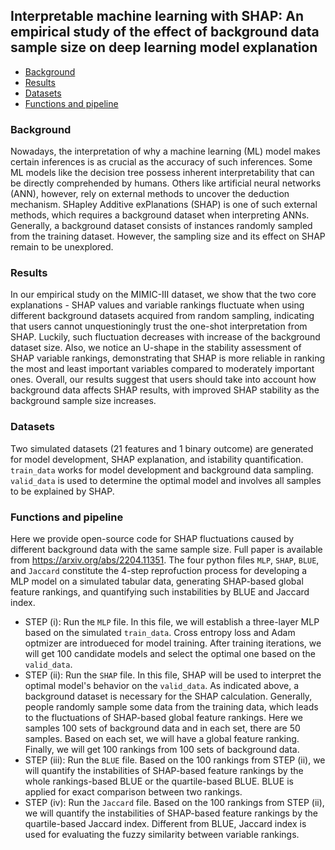 ## Interpretable machine learning with SHAP: An empirical study of the effect of background data sample size on deep learning model explanation
- [Background](#background)
- [Results](#results)
- [Datasets](#datasets)
- [Functions and pipeline](#functions-and-pipeline)

### Background
Nowadays, the interpretation of why a machine learning (ML) model makes certain inferences is as crucial as the accuracy of such inferences. Some ML models like the decision tree possess inherent interpretability that can be directly comprehended by humans. Others like artificial neural networks (ANN), however, rely on external methods to uncover the deduction mechanism. SHapley Additive exPlanations (SHAP) is one of such external methods, which requires a background dataset when interpreting ANNs. Generally, a background dataset consists of instances randomly sampled from the training dataset. However, the sampling size and its effect on SHAP remain to be unexplored. 
### Results
In our empirical study on the MIMIC-III dataset, we show that the two core explanations - SHAP values and variable rankings fluctuate when using different background datasets acquired from random sampling, indicating that users cannot unquestioningly trust the one-shot interpretation from SHAP. Luckily, such fluctuation decreases with increase of the background dataset size. Also, we notice an U-shape in the stability assessment of SHAP variable rankings, demonstrating that SHAP is more reliable in ranking the most and least important variables compared to moderately important ones. Overall, our results suggest that users should take into account how background data affects SHAP results, with improved SHAP stability as the background sample size increases.
### Datasets
Two simulated datasets (21 features and 1 binary outcome) are generated for model development, SHAP explanation, and istability quantification. `train_data` works for model development and background data sampling. `valid_data` is used to determine the optimal model and involves all samples to be explained by SHAP.
### Functions and pipeline
Here we provide open-source code for SHAP fluctuations caused by different background data with the same sample size. Full paper is available from https://arxiv.org/abs/2204.11351.
The four python files `MLP`, `SHAP`, `BLUE`, and `Jaccard` constitute the 4-step reprofuction process for developing a MLP model on a simulated tabular data, generating SHAP-based global feature rankings, and quantifying such instabilities by BLUE and Jaccard index.
- STEP (i): Run the `MLP` file. In this file, we will establish a three-layer MLP based on the simulated `train_data`. Cross entropy loss and Adam optmizer are introdueced for model training. After training iterations, we will get 100 candidate models and select the optimal one based on the `valid_data`.
- STEP (ii): Run the `SHAP` file. In this file, SHAP will be used to interpret the optimal model's behavior on the `valid_data`. As indicated above, a background dataset is necessary for the SHAP calculation. Generally, people randomly sample some data from the training data, which leads to the fluctuations of SHAP-based global feature rankings. Here we samples 100 sets of background data and in each set, there are 50 samples. Based on each set, we will have a global feature ranking. Finally, we will get 100 rankings from 100 sets of background data.
- STEP (iii): Run the `BLUE` file. Based on the 100 rankings from STEP (ii), we will quantify the instabilities of SHAP-based feature rankings by the whole rankings-based BLUE or the quartile-based BLUE. BLUE is applied for exact comparison between two rankings.
- STEP (iv): Run the `Jaccard` file. Based on the 100 rankings from STEP (ii), we will quantify the instabilities of SHAP-based feature rankings by the quartile-based Jaccard index. Different from BLUE, Jaccard index is used for evaluating the fuzzy similarity between variable rankings.
